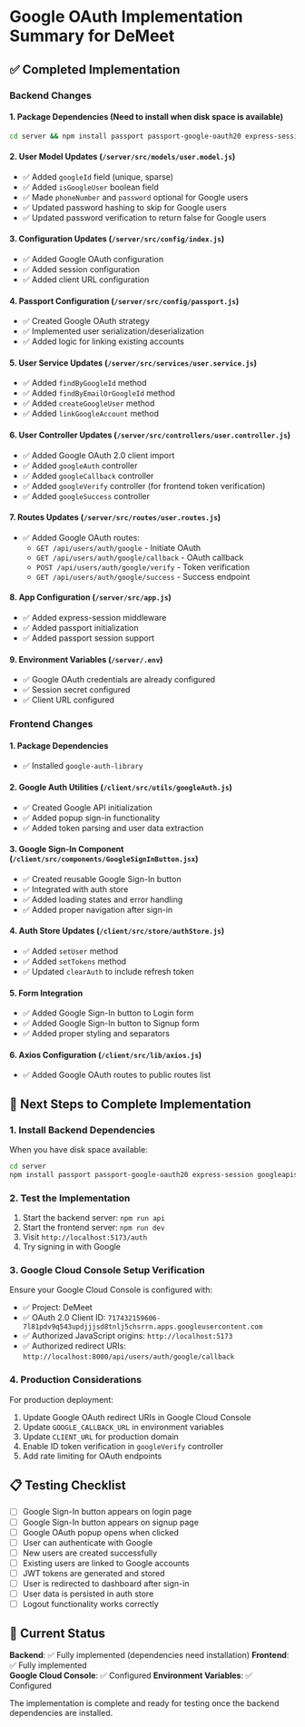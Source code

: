 # Google OAuth Implementation Summary for DeMeet

## ✅ Completed Implementation

### Backend Changes

#### 1. Package Dependencies (Need to install when disk space is available)

```bash
cd server && npm install passport passport-google-oauth20 express-session googleapis
```

#### 2. User Model Updates (`/server/src/models/user.model.js`)

- ✅ Added `googleId` field (unique, sparse)
- ✅ Added `isGoogleUser` boolean field
- ✅ Made `phoneNumber` and `password` optional for Google users
- ✅ Updated password hashing to skip for Google users
- ✅ Updated password verification to return false for Google users

#### 3. Configuration Updates (`/server/src/config/index.js`)

- ✅ Added Google OAuth configuration
- ✅ Added session configuration
- ✅ Added client URL configuration

#### 4. Passport Configuration (`/server/src/config/passport.js`)

- ✅ Created Google OAuth strategy
- ✅ Implemented user serialization/deserialization
- ✅ Added logic for linking existing accounts

#### 5. User Service Updates (`/server/src/services/user.service.js`)

- ✅ Added `findByGoogleId` method
- ✅ Added `findByEmailOrGoogleId` method
- ✅ Added `createGoogleUser` method
- ✅ Added `linkGoogleAccount` method

#### 6. User Controller Updates (`/server/src/controllers/user.controller.js`)

- ✅ Added Google OAuth 2.0 client import
- ✅ Added `googleAuth` controller
- ✅ Added `googleCallback` controller
- ✅ Added `googleVerify` controller (for frontend token verification)
- ✅ Added `googleSuccess` controller

#### 7. Routes Updates (`/server/src/routes/user.routes.js`)

- ✅ Added Google OAuth routes:
  - `GET /api/users/auth/google` - Initiate OAuth
  - `GET /api/users/auth/google/callback` - OAuth callback
  - `POST /api/users/auth/google/verify` - Token verification
  - `GET /api/users/auth/google/success` - Success endpoint

#### 8. App Configuration (`/server/src/app.js`)

- ✅ Added express-session middleware
- ✅ Added passport initialization
- ✅ Added passport session support

#### 9. Environment Variables (`/server/.env`)

- ✅ Google OAuth credentials are already configured
- ✅ Session secret configured
- ✅ Client URL configured

### Frontend Changes

#### 1. Package Dependencies

- ✅ Installed `google-auth-library`

#### 2. Google Auth Utilities (`/client/src/utils/googleAuth.js`)

- ✅ Created Google API initialization
- ✅ Added popup sign-in functionality
- ✅ Added token parsing and user data extraction

#### 3. Google Sign-In Component (`/client/src/components/GoogleSignInButton.jsx`)

- ✅ Created reusable Google Sign-In button
- ✅ Integrated with auth store
- ✅ Added loading states and error handling
- ✅ Added proper navigation after sign-in

#### 4. Auth Store Updates (`/client/src/store/authStore.js`)

- ✅ Added `setUser` method
- ✅ Added `setTokens` method
- ✅ Updated `clearAuth` to include refresh token

#### 5. Form Integration

- ✅ Added Google Sign-In button to Login form
- ✅ Added Google Sign-In button to Signup form
- ✅ Added proper styling and separators

#### 6. Axios Configuration (`/client/src/lib/axios.js`)

- ✅ Added Google OAuth routes to public routes list

## 🔧 Next Steps to Complete Implementation

### 1. Install Backend Dependencies

When you have disk space available:

```bash
cd server
npm install passport passport-google-oauth20 express-session googleapis
```

### 2. Test the Implementation

1. Start the backend server: `npm run api`
2. Start the frontend server: `npm run dev`
3. Visit `http://localhost:5173/auth`
4. Try signing in with Google

### 3. Google Cloud Console Setup Verification

Ensure your Google Cloud Console is configured with:

- ✅ Project: DeMeet
- ✅ OAuth 2.0 Client ID: `717432159606-7l81pdv9q543updjjjsd8tnlj5chsrrn.apps.googleusercontent.com`
- ✅ Authorized JavaScript origins: `http://localhost:5173`
- ✅ Authorized redirect URIs: `http://localhost:8000/api/users/auth/google/callback`

### 4. Production Considerations

For production deployment:

1. Update Google OAuth redirect URIs in Google Cloud Console
2. Update `GOOGLE_CALLBACK_URL` in environment variables
3. Update `CLIENT_URL` for production domain
4. Enable ID token verification in `googleVerify` controller
5. Add rate limiting for OAuth endpoints

## 📋 Testing Checklist

- [ ] Google Sign-In button appears on login page
- [ ] Google Sign-In button appears on signup page
- [ ] Google OAuth popup opens when clicked
- [ ] User can authenticate with Google
- [ ] New users are created successfully
- [ ] Existing users are linked to Google accounts
- [ ] JWT tokens are generated and stored
- [ ] User is redirected to dashboard after sign-in
- [ ] User data is persisted in auth store
- [ ] Logout functionality works correctly

## 🚨 Current Status

**Backend**: ✅ Fully implemented (dependencies need installation)
**Frontend**: ✅ Fully implemented  
**Google Cloud Console**: ✅ Configured
**Environment Variables**: ✅ Configured

The implementation is complete and ready for testing once the backend dependencies are installed.
